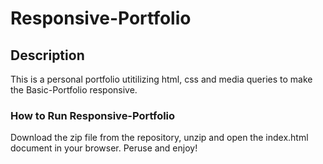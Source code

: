 # Responsive-Portfolio

## Description

This is a personal portfolio utitilizing html, css and media queries to make the Basic-Portfolio responsive.

### How to Run Responsive-Portfolio

Download the zip file from the repository, unzip and open the index.html document in your browser. Peruse and enjoy!
